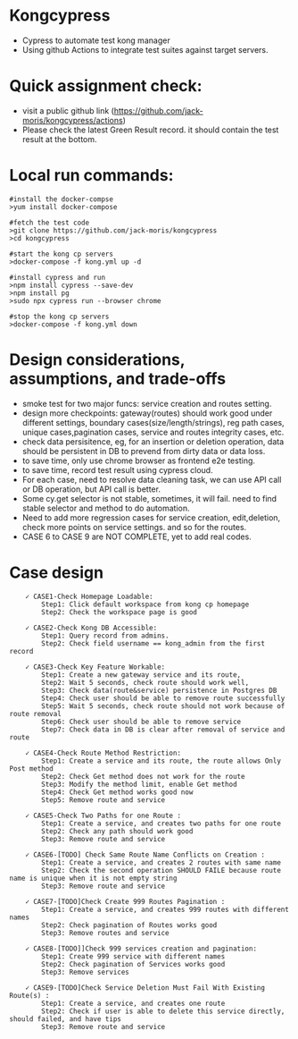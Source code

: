 # Kongcypress
- Cypress to automate test kong manager
- Using github Actions to integrate test suites against target servers.

# Quick assignment check:
- visit a public github link (https://github.com/jack-moris/kongcypress/actions)
- Please check the latest Green Result record. it should contain the test result at the bottom.

# Local run commands:
```shell
#install the docker-compse
>yum install docker-compose

#fetch the test code
>git clone https://github.com/jack-moris/kongcypress
>cd kongcypress

#start the kong cp servers
>docker-compose -f kong.yml up -d

#install cypress and run
>npm install cypress --save-dev
>npm install pg 
>sudo npx cypress run --browser chrome

#stop the kong cp servers
>docker-compose -f kong.yml down 
```

# Design considerations, assumptions, and trade-offs 
- smoke test for two major funcs: service creation and routes setting.
- design more checkpoints: gateway(routes) should work good under different settings, boundary cases(size/length/strings), reg path cases, unique cases,pagination cases, service and routes integrity cases, etc.
- check data persisitence, eg, for an insertion or deletion operation, data should be persistent in DB to prevend from dirty data or data loss.
- to save time, only use chrome browser as frontend e2e testing.
- to save time, record test result using cypress cloud.
- For each case, need to resolve data cleaning task, we can use API call or DB operation, but API call is better.
- Some cy.get selector is not stable, sometimes, it will fail. need to find stable selector and method to do automation.
- Need to add more regression cases for service creation, edit,deletion, check more points on service settings. and so for the routes.
- CASE 6 to CASE 9 are NOT COMPLETE, yet to add real codes.

# Case design
```shell
    ✓ CASE1-Check Homepage Loadable: 
    	Step1: Click default workspace from kong cp homepage 
    	Step2: Check the workspace page is good
 
    ✓ CASE2-Check Kong DB Accessible: 
      	Step1: Query record from admins.
      	Step2: Check field username == kong_admin from the first record

    ✓ CASE3-Check Key Feature Workable: 
      	Step1: Create a new gateway service and its route, 
      	Step2: Wait 5 seconds, check route should work well, 
      	Step3: Check data(route&service) persistence in Postgres DB
      	Step4: Check user should be able to remove route successfully
      	Step5: Wait 5 seconds, check route should not work because of route removal
      	Step6: Check user should be able to remove service
      	Step7: Check data in DB is clear after removal of service and route

    ✓ CASE4-Check Route Method Restriction: 
    	Step1: Create a service and its route, the route allows Only Post method 
    	Step2: Check Get method does not work for the route
    	Step3: Modify the method limit, enable Get method
    	Step4: Check Get method works good now
    	Step5: Remove route and service

    ✓ CASE5-Check Two Paths for one Route : 
    	Step1: Create a service, and creates two paths for one route 
    	Step2: Check any path should work good
    	Step3: Remove route and service

    ✓ CASE6-[TODO] Check Same Route Name Conflicts on Creation : 
    	Step1: Create a service, and creates 2 routes with same name 
    	Step2: Check the second operation SHOULD FAILE because route name is unique when it is not empty string
    	Step3: Remove route and service

    ✓ CASE7-[TODO]Check Create 999 Routes Pagination : 
    	Step1: Create a service, and creates 999 routes with different names 
    	Step2: Check pagination of Routes works good
    	Step3: Remove routes and service

    ✓ CASE8-[TODO]]Check 999 services creation and pagination: 
    	Step1: Create 999 service with different names 
    	Step2: Check pagination of Services works good
    	Step3: Remove services
 
    ✓ CASE9-[TODO]Check Service Deletion Must Fail With Existing Route(s) : 
    	Step1: Create a service, and creates one route 
    	Step2: Check if user is able to delete this service directly, should failed, and have tips
    	Step3: Remove route and service

```
